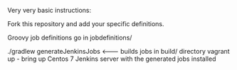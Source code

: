 Very very basic instructions:

Fork this repository and add your specific definitions.

Groovy job definitions go in jobdefinitions/

./gradlew generateJenkinsJobs <--- builds jobs in build/ directory
vagrant up - bring up Centos 7 Jenkins server with the generated jobs installed
